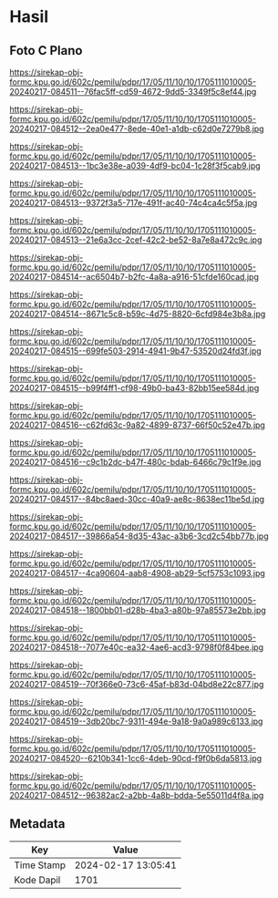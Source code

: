 # Hasil

## Foto C Plano

https://sirekap-obj-formc.kpu.go.id/602c/pemilu/pdpr/17/05/11/10/10/1705111010005-20240217-084511--76fac5ff-cd59-4672-9dd5-3349f5c8ef44.jpg

https://sirekap-obj-formc.kpu.go.id/602c/pemilu/pdpr/17/05/11/10/10/1705111010005-20240217-084512--2ea0e477-8ede-40e1-a1db-c62d0e7279b8.jpg

https://sirekap-obj-formc.kpu.go.id/602c/pemilu/pdpr/17/05/11/10/10/1705111010005-20240217-084513--1bc3e38e-a039-4df9-bc04-1c28f3f5cab9.jpg

https://sirekap-obj-formc.kpu.go.id/602c/pemilu/pdpr/17/05/11/10/10/1705111010005-20240217-084513--9372f3a5-717e-491f-ac40-74c4ca4c5f5a.jpg

https://sirekap-obj-formc.kpu.go.id/602c/pemilu/pdpr/17/05/11/10/10/1705111010005-20240217-084513--21e6a3cc-2cef-42c2-be52-8a7e8a472c9c.jpg

https://sirekap-obj-formc.kpu.go.id/602c/pemilu/pdpr/17/05/11/10/10/1705111010005-20240217-084514--ac6504b7-b2fc-4a8a-a916-51cfde160cad.jpg

https://sirekap-obj-formc.kpu.go.id/602c/pemilu/pdpr/17/05/11/10/10/1705111010005-20240217-084514--8671c5c8-b59c-4d75-8820-6cfd984e3b8a.jpg

https://sirekap-obj-formc.kpu.go.id/602c/pemilu/pdpr/17/05/11/10/10/1705111010005-20240217-084515--699fe503-2914-4941-9b47-53520d24fd3f.jpg

https://sirekap-obj-formc.kpu.go.id/602c/pemilu/pdpr/17/05/11/10/10/1705111010005-20240217-084515--b99f4ff1-cf98-49b0-ba43-82bb15ee584d.jpg

https://sirekap-obj-formc.kpu.go.id/602c/pemilu/pdpr/17/05/11/10/10/1705111010005-20240217-084516--c62fd63c-9a82-4899-8737-66f50c52e47b.jpg

https://sirekap-obj-formc.kpu.go.id/602c/pemilu/pdpr/17/05/11/10/10/1705111010005-20240217-084516--c9c1b2dc-b47f-480c-bdab-6466c79c1f9e.jpg

https://sirekap-obj-formc.kpu.go.id/602c/pemilu/pdpr/17/05/11/10/10/1705111010005-20240217-084517--84bc8aed-30cc-40a9-ae8c-8638ec11be5d.jpg

https://sirekap-obj-formc.kpu.go.id/602c/pemilu/pdpr/17/05/11/10/10/1705111010005-20240217-084517--39866a54-8d35-43ac-a3b6-3cd2c54bb77b.jpg

https://sirekap-obj-formc.kpu.go.id/602c/pemilu/pdpr/17/05/11/10/10/1705111010005-20240217-084517--4ca90604-aab8-4908-ab29-5cf5753c1093.jpg

https://sirekap-obj-formc.kpu.go.id/602c/pemilu/pdpr/17/05/11/10/10/1705111010005-20240217-084518--1800bb01-d28b-4ba3-a80b-97a85573e2bb.jpg

https://sirekap-obj-formc.kpu.go.id/602c/pemilu/pdpr/17/05/11/10/10/1705111010005-20240217-084518--7077e40c-ea32-4ae6-acd3-9798f0f84bee.jpg

https://sirekap-obj-formc.kpu.go.id/602c/pemilu/pdpr/17/05/11/10/10/1705111010005-20240217-084519--70f366e0-73c6-45af-b83d-04bd8e22c877.jpg

https://sirekap-obj-formc.kpu.go.id/602c/pemilu/pdpr/17/05/11/10/10/1705111010005-20240217-084519--3db20bc7-9311-494e-9a18-9a0a989c6133.jpg

https://sirekap-obj-formc.kpu.go.id/602c/pemilu/pdpr/17/05/11/10/10/1705111010005-20240217-084520--6210b341-1cc6-4deb-90cd-f9f0b6da5813.jpg

https://sirekap-obj-formc.kpu.go.id/602c/pemilu/pdpr/17/05/11/10/10/1705111010005-20240217-084512--96382ac2-a2bb-4a8b-bdda-5e55011d4f8a.jpg


## Metadata

| Key        | Value               |
| ---------- | ------------------- |
| Time Stamp | 2024-02-17 13:05:41 |
| Kode Dapil | 1701                |



